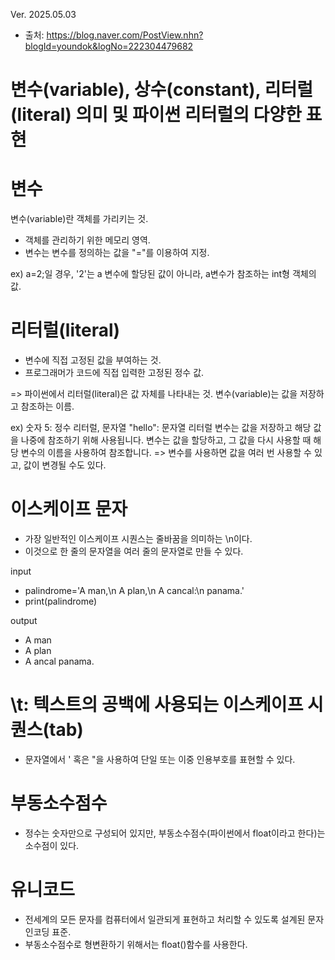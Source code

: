Ver. 2025.05.03
- 출처: https://blog.naver.com/PostView.nhn?blogId=youndok&logNo=222304479682

# 변수(variable), 상수(constant), 리터럴(literal) 의미 및 파이썬 리터럴의 다양한 표현

# 변수
변수(variable)란 객체를 가리키는 것.
- 객체를 관리하기 위한 메모리 영역.
- 변수는 변수를 정의하는 값을 "="를 이용하여 지정.

ex) a=2;일 경우,
'2'는 a 변수에 할당된 값이 아니라, a변수가 참조하는 int형 객체의 값.

# 리터럴(literal)
- 변수에 직접 고정된 값을 부여하는 것.
- 프로그래머가 코드에 직접 입력한 고정된 정수 값.

=> 파이썬에서 리터럴(literal)은 값 자체를 나타내는 것.
변수(variable)는 값을 저장하고 참조하는 이름.

ex) 숫자 5: 정수 리터럴, 문자열 "hello": 문자열 리터럴
변수는 값을 저장하고 해당 값을 나중에 참조하기 위해 사용됩니다. 변수는 값을 할당하고, 그 값을 다시 사용할 때 해당 변수의 이름을 사용하여 참조합니다.
=> 변수를 사용하면 값을 여러 번 사용할 수 있고, 값이 변경될 수도 있다.


# 이스케이프 문자
- 가장 일반적인 이스케이프 시퀀스는 줄바꿈을 의미하는 \n이다.
- 이것으로 한 줄의 문자열을 여러 줄의 문자열로 만들 수 있다.

input
- palindrome='A man,\n A plan,\n A cancal:\n panama.'
- print(palindrome)

output
- A man
- A plan
- A ancal
panama.

# \t: 텍스트의 공백에 사용되는 이스케이프 시퀀스(tab)
- 문자열에서 \' 혹은 \"을 사용하여 단일 또는 이중 인용부호를 표현할 수 있다.
  
# 부동소수점수
- 정수는 숫자만으로 구성되어 있지만, 부동소수점수(파이썬에서 float이라고 한다)는 소수점이 있다.

#  유니코드
- 전세계의 모든 문자를 컴퓨터에서 일관되게 표현하고 처리할 수 있도록 설계된 문자 인코딩 표준.
- 부동소수점수로 형변환하기 위해서는 float()함수를 사용한다.
